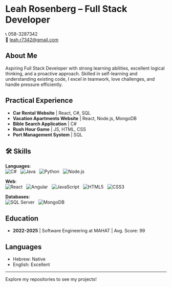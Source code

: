 # Leah Rosenberg – Full Stack Developer

📞 058-3287342  
📧 [leah.r7342@gmail.com](mailto:leah.r7342@gmail.com)

## About Me

Aspiring Full Stack Developer with strong learning abilities, excellent logical thinking, and a proactive approach. Skilled in self-learning and understanding existing code, I excel in teamwork, love challenges, and handle pressure efficiently.

## Practical Experience

- **Car Rental Website** | React, C#, SQL
- **Vacation Apartments Website** | React, Node.js, MongoDB
- **Bible Search Application** | C#
- **Rush Hour Game** | JS, HTML, CSS
- **Port Management System** | SQL

## 🛠️ Skills

**Languages**:  
![C#](https://cdn.jsdelivr.net/gh/devicons/devicon/icons/csharp/csharp-original.svg) &nbsp;
![Java](https://cdn.jsdelivr.net/gh/devicons/devicon/icons/java/java-original.svg) &nbsp;
![Python](https://cdn.jsdelivr.net/gh/devicons/devicon/icons/python/python-original.svg) &nbsp;
![Node.js](https://cdn.jsdelivr.net/gh/devicons/devicon/icons/nodejs/nodejs-original.svg)

**Web**:  
![React](https://cdn.jsdelivr.net/gh/devicons/devicon/icons/react/react-original.svg) &nbsp;
![Angular](https://cdn.jsdelivr.net/gh/devicons/devicon/icons/angularjs/angularjs-original.svg) &nbsp;
![JavaScript](https://cdn.jsdelivr.net/gh/devicons/devicon/icons/javascript/javascript-original.svg) &nbsp;
![HTML5](https://cdn.jsdelivr.net/gh/devicons/devicon/icons/html5/html5-original.svg) &nbsp;
![CSS3](https://cdn.jsdelivr.net/gh/devicons/devicon/icons/css3/css3-original.svg)

**Databases**:  
![SQL Server](https://cdn.jsdelivr.net/gh/devicons/devicon/icons/microsoftsqlserver/microsoftsqlserver-plain.svg) &nbsp;
![MongoDB](https://cdn.jsdelivr.net/gh/devicons/devicon/icons/mongodb/mongodb-original.svg)

## Education

- **2022-2025** | Software Engineering at MAHAT | Avg. Score: 99

## Languages

- Hebrew: Native
- English: Excellent

---

Explore my repositories to see my projects!
